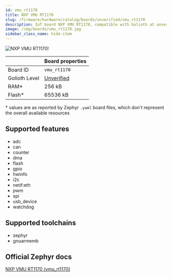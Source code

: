```yaml
---
id: vmu_rt1170
title: NXP VMU RT1170
slug: /firmware/hardware/catalog/boards/unverified/vmu_rt1170
description: IoT board NXP VMU RT1170, compatible with Golioth at unverified level.
image: /img/boards/vmu_rt1170.jpg
sidebar_class_name: hide-item
---
```


[//]: # (This is an auto-generated file, do not edit! Changes to it will be lost upon re-generation)

![NXP VMU RT1170!](/img/boards/vmu_rt1170.jpg "NXP VMU RT1170")

|                | Board properties     |
| -------------  | -------------------- |
| Board ID       | `vmu_rt1170` |
| Golioth Level  | [Unverified](/firmware/hardware#unverified-boards) |
| RAM*           | 256 kB |
| Flash*         | 65536 kB |

\* values are as reported by Zephyr `.yaml` board files, which don't represent the overall available resources



## Supported features

* adc
* can
* counter
* dma
* flash
* gpio
* hwinfo
* i2c
* netif:eth
* pwm
* spi
* usb_device
* watchdog

## Supported toolchains

* zephyr
* gnuarmemb

## Official Zephyr docs

[NXP VMU RT1170 (vmu_rt1170)](https://docs.zephyrproject.org/latest/boards/nxp/vmu_rt1170/doc/index.html)
